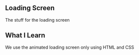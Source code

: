 ## Loading Screen
The stuff for the loading screen

## What I Learn
We use the animated loading screen only using HTML and CSS
